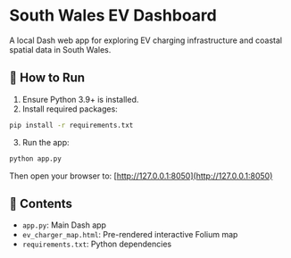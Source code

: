 # South Wales EV Dashboard

A local Dash web app for exploring EV charging infrastructure and coastal spatial data in South Wales.

## 🚀 How to Run

1. Ensure Python 3.9+ is installed.
2. Install required packages:
```bash
pip install -r requirements.txt
```

3. Run the app:
```bash
python app.py
```

Then open your browser to: [http://127.0.0.1:8050](http://127.0.0.1:8050)

## 📁 Contents

- `app.py`: Main Dash app
- `ev_charger_map.html`: Pre-rendered interactive Folium map
- `requirements.txt`: Python dependencies
